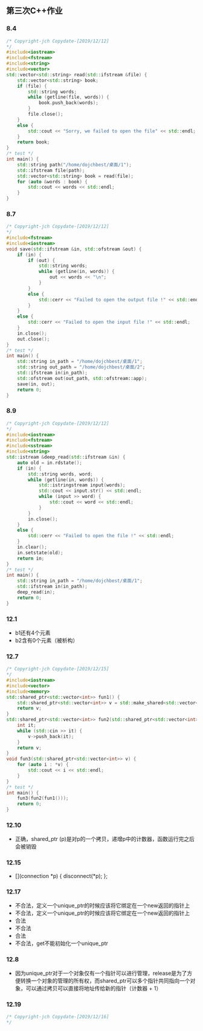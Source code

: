 ## 第三次C++作业
### 8.4
```C++
/* Copyright-jch Copydate-[2019/12/12]
*/
#include<iostream>
#include<fstream>
#include<string>
#include<vector>
std::vector<std::string> read(std::ifstream &file) {
    std::vector<std::string> book;
    if (file) {
        std::string words;
        while (getline(file, words)) {
            book.push_back(words);
        }
        file.close();
    }
    else {
        std::cout << "Sorry, we failed to open the file" << std::endl;
    }
    return book;
}
/* test */
int main() {
    std::string path("/home/dojchbest/桌面/1");
    std::ifstream file(path);
    std::vector<std::string> book = read(file);
    for (auto &words : book) {
        std::cout << words << std::endl;
    }
}

```
### 8.7
```C++
/* Copyright-jch Copydate-[2019/12/12]
*/
#include<fstream>
#include<iostream>
void save(std::ifstream &in, std::ofstream &out) {
    if (in) {
        if (out) {
            std::string words;
            while (getline(in, words)) {
                out << words << "\n";
            }
        }
        else {
            std::cerr << "Failed to open the output file !" << std::endl;
        }
    }
    else {
        std::cerr << "Failed to open the input file !" << std::endl;
    }
    in.close();
    out.close();
}
/* test */
int main() {
    std::string in_path = "/home/dojchbest/桌面/1";
    std::string out_path = "/home/dojchbest/桌面/2";
    std::ifstream in(in_path);
    std::ofstream out(out_path, std::ofstream::app);
    save(in, out);
    return 0;
}
```
### 8.9
```C++
/* Copyright-jch Copydate-[2019/12/12]
*/
#include<iostream>
#include<fstream>
#include<sstream>
#include<string>
std::istream &deep_read(std::ifstream &in) {
    auto old = in.rdstate();
    if (in) {
        std::string words, word;
        while (getline(in, words)) {
            std::istringstream input(words);
            std::cout << input.str() << std::endl;
            while (input >> word) {
                std::cout << word << std::endl;
            }
        }
        in.close();
    }
    else {
        std::cerr << "Failed to open the file !" << std::endl;
    }
    in.clear();
    in.setstate(old);
    return in;
}
/* test */
int main() {
    std::string in_path = "/home/dojchbest/桌面/1";
    std::ifstream in(in_path);
    deep_read(in);
    return 0;
}
```
### 12.1
* b1还有4个元素
* b2含有0个元素（被析构）
### 12.7
```C++
/* Copyright-jch Copydate-[2019/12/15]
*/
#include<iostream>
#include<vector>
#include<memory>
std::shared_ptr<std::vector<int>> fun1() {
    std::shared_ptr<std::vector<int>> v = std::make_shared<std::vector<int>> ();
    return v;
}
std::shared_ptr<std::vector<int>> fun2(std::shared_ptr<std::vector<int>> v) {
    int it;
    while (std::cin >> it) {
        v->push_back(it);
    }
    return v;
}
void fun3(std::shared_ptr<std::vector<int>> v) {
    for (auto i : *v) {
        std::cout << i << std::endl;
    }
}
/* test */
int main() {
    fun3(fun2(fun1()));
    return 0;
}
```
### 12.10
* 正确，shared_ptr<int> (p)是对p的一个拷贝，递增p中的计数器，函数运行完之后会被销毁
### 12.15
* [](connection *p) { disconnect(*p); };
### 12.17
* 不合法，定义一个unique_ptr的时候应该将它绑定在一个new返回的指针上
* 不合法，定义一个unique_ptr的时候应该将它绑定在一个new返回的指针上
* 合法
* 不合法
* 合法
* 不合法，get不能初始化一个unique_ptr
### 12.8
* 因为unique_ptr对于一个对象仅有一个指针可以进行管理，release是为了方便转换一个对象的管理的所有权，而shared_ptr可以多个指针共同指向一个对象，可以通过拷贝可以直接将地址传给新的指针（计数器 + 1）
### 12.19
```C++
/* Copyright-jch Copydate-[2019/12/16]
*/

